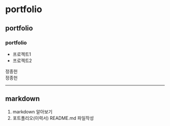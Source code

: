 # portfolio
## portfolio
### portfolio
+ 프로젝트1
+ 프로젝트2

정종헌  
정종헌

---
markdown
---


1. markdown 알아보기
2. 포트폴리오(이력서) README.md 파일작성
